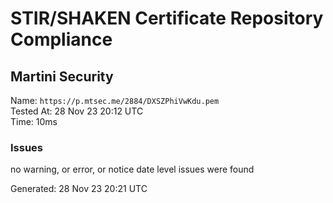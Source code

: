 # STIR/SHAKEN Certificate Repository Compliance

## Martini Security

Name: `https://p.mtsec.me/2884/DXSZPhiVwKdu.pem`\
Tested At: 28 Nov 23 20:12 UTC\
Time: 10ms

### Issues

no warning, or error, or notice date level issues were found

Generated: 28 Nov 23 20:21 UTC